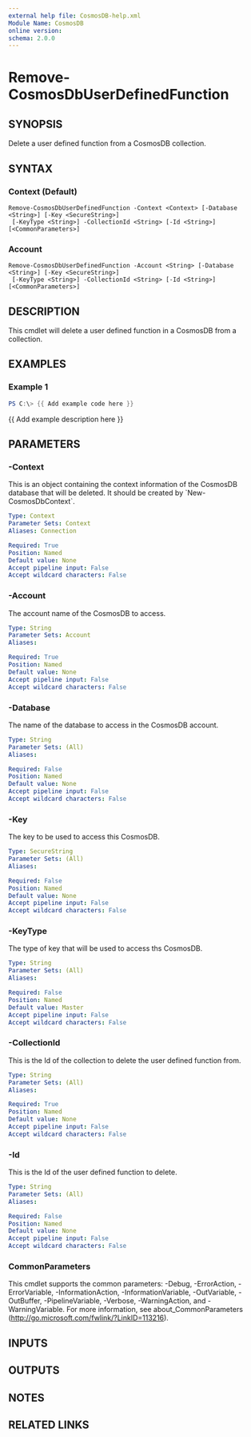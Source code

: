 ```yaml
---
external help file: CosmosDB-help.xml
Module Name: CosmosDB
online version:
schema: 2.0.0
---
```


# Remove-CosmosDbUserDefinedFunction

## SYNOPSIS
Delete a user defined function from a CosmosDB collection.

## SYNTAX

### Context (Default)
```
Remove-CosmosDbUserDefinedFunction -Context <Context> [-Database <String>] [-Key <SecureString>]
 [-KeyType <String>] -CollectionId <String> [-Id <String>] [<CommonParameters>]
```

### Account
```
Remove-CosmosDbUserDefinedFunction -Account <String> [-Database <String>] [-Key <SecureString>]
 [-KeyType <String>] -CollectionId <String> [-Id <String>] [<CommonParameters>]
```

## DESCRIPTION
This cmdlet will delete a user defined function in a CosmosDB from a collection.

## EXAMPLES

### Example 1
```powershell
PS C:\> {{ Add example code here }}
```

{{ Add example description here }}

## PARAMETERS

### -Context
This is an object containing the context information of
the CosmosDB database that will be deleted.
It should be created
by \`New-CosmosDbContext\`.

```yaml
Type: Context
Parameter Sets: Context
Aliases: Connection

Required: True
Position: Named
Default value: None
Accept pipeline input: False
Accept wildcard characters: False
```

### -Account
The account name of the CosmosDB to access.

```yaml
Type: String
Parameter Sets: Account
Aliases:

Required: True
Position: Named
Default value: None
Accept pipeline input: False
Accept wildcard characters: False
```

### -Database
The name of the database to access in the CosmosDB account.

```yaml
Type: String
Parameter Sets: (All)
Aliases:

Required: False
Position: Named
Default value: None
Accept pipeline input: False
Accept wildcard characters: False
```

### -Key
The key to be used to access this CosmosDB.

```yaml
Type: SecureString
Parameter Sets: (All)
Aliases:

Required: False
Position: Named
Default value: None
Accept pipeline input: False
Accept wildcard characters: False
```

### -KeyType
The type of key that will be used to access ths CosmosDB.

```yaml
Type: String
Parameter Sets: (All)
Aliases:

Required: False
Position: Named
Default value: Master
Accept pipeline input: False
Accept wildcard characters: False
```

### -CollectionId
This is the Id of the collection to delete the user defined function from.

```yaml
Type: String
Parameter Sets: (All)
Aliases:

Required: True
Position: Named
Default value: None
Accept pipeline input: False
Accept wildcard characters: False
```

### -Id
This is the Id of the user defined function to delete.

```yaml
Type: String
Parameter Sets: (All)
Aliases:

Required: False
Position: Named
Default value: None
Accept pipeline input: False
Accept wildcard characters: False
```

### CommonParameters
This cmdlet supports the common parameters: -Debug, -ErrorAction, -ErrorVariable, -InformationAction, -InformationVariable, -OutVariable, -OutBuffer, -PipelineVariable, -Verbose, -WarningAction, and -WarningVariable.
For more information, see about_CommonParameters (http://go.microsoft.com/fwlink/?LinkID=113216).

## INPUTS

## OUTPUTS

## NOTES

## RELATED LINKS
